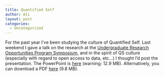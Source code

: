 ```yaml
---
title: Quantified Self
author: Ali
layout: post
categories:
  - Uncategorized
---
```

For the past year I&#8217;ve been studying the culture of Quantified Self. Last weekend I gave a talk on the research at the [Undergraduate Research Opportunities Program Symposium][1], and in the spirit of QS culture (especially with regard to open access to data, etc&#8230;) I thought I&#8217;d post the presentation. The PowerPoint is [here][2] (warning: 12.9 MB). Alternatively, you can download a PDF [here][3] (9.8 MB).

 [1]: http://www.urop.uci.edu/symposium.html
 [2]: /presentations/QS.ppt
 [3]: /presentations/QS.pdf
